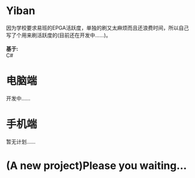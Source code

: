 # Yiban
因为学校要求易班的EPGA活跃度，单独的刷又太麻烦而且还浪费时间，所以自己写了个用来刷活跃度的(目前还在开发中……)。
<br><br>
<strong>基于:</strong><br>C#

# 电脑端
<!-- <img src="https://github.com/550645679/HTMLCourse/blob/master/Travel/View.png"> -->
开发中……

# 手机端
<!-- <img src="https://github.com/550645679/HTMLCourse/blob/master/Flower/View.png"> -->
暂无计划……

# (A new project)Please you waiting...
